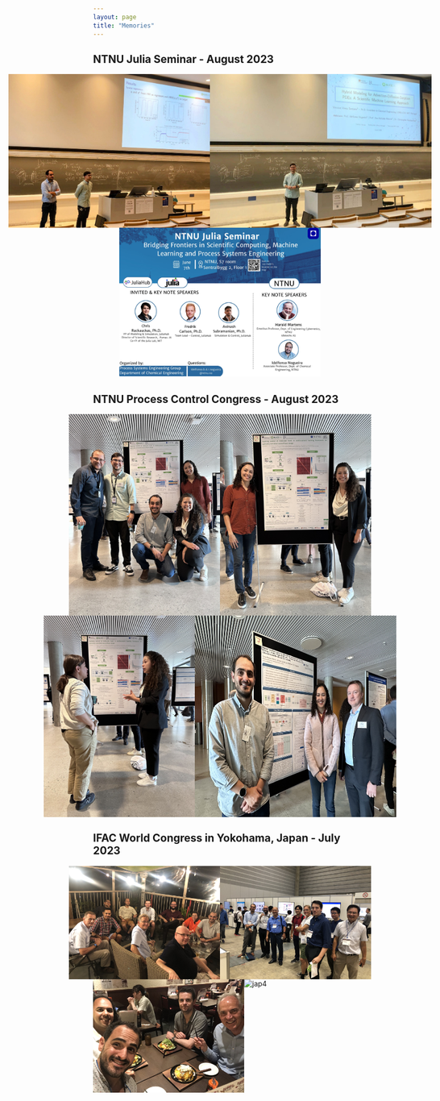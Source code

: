 ```yaml
---
layout: page
title: "Memories"
---
```


<h2>NTNU Julia Seminar - August 2023</h2>
<div style="display: flex; flex-direction: column">
  <div style="display: flex; justify-content: center">
    <img src="/julia1.jpeg" alt="Julia 1" style="width: 400px">
    <img src="/julia2.jpeg" alt="Julia 2" style="width: 440px">
  </div>
  <div style="text-align: center">
    <img src="/julia3.jpeg" alt="Julia 3" style="width: 400px">
  </div>
</div>

<h2>NTNU Process Control Congress - August 2023</h2>
<div style="display: flex; flex-direction: column">
  <div style="display: flex; justify-content: center">
    <img src="/IMG_2484.jpg" alt="dcp 1" style="width: 300px">
    <img src="/IMG_2480.jpg" alt="dcp 2" style="width: 300px">
  </div>
  <div style="display: flex; justify-content: center">
    <img src="/IMG_2449.jpg" alt="Image 3" style="width: 300px">
    <img src="/IMG_2478.jpg" alt="Image 4" style="width: 400px">
  </div>
</div>

<h2>IFAC World Congress in Yokohama, Japan - July 2023</h2>
<div style="display: flex; flex-direction: column">
  <div style="display: flex; justify-content: center">
    <img src="/japan.jpeg" alt="jap1" style="width: 300px">
    <img src="/japan2.jpeg" alt="jap2" style="width: 300px">
  </div>
  <div style="display: flex; justify-content: center">
    <img src="/japan3.jpeg" alt="jap3" style="width: 300px">
    <img src="/japan4.png" alt="jap4" style="width: 400px">
  </div>
</div>
